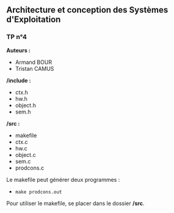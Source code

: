 ## Architecture et conception des Systèmes d'Exploitation
### TP n°4

**Auteurs :**
* Armand BOUR
* Tristan CAMUS

**/include :**
* ctx.h
* hw.h
* object.h
* sem.h

**/src :**
* makefile
* ctx.c
* hw.c
* object.c
* sem.c
* prodcons.c

Le makefile peut générer deux programmes :
* `make prodcons.out`

Pour utiliser le makefile, se placer dans le dossier **/src**.